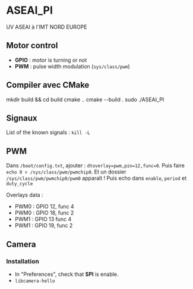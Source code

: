 # ASEAI_PI
UV ASEAI à l'IMT NORD EUROPE

## Motor control
- **GPIO** : motor is turning or not
- **PWM** : pulse width modulation (`sys/class/pwm`)

## Compiler avec CMake
mkdir build && cd build
cmake ..
cmake --build .
sudo ./ASEAI_PI

## Signaux

List of the known signals : `kill -L`

## PWM

Dans `/boot/config.txt`, ajouter : `dtoverlay=pwm,pin=12,func=0`.
Puis faire `echo 0 > /sys/class/pwm/pwmchip0`.
Et un dossier `/sys/class/pwm/pwmchip0/pwm0` apparaît !
Puis echo dans `enable`, `period` et `duty_cycle`

Overlays data :
- PWM0 : GPIO 12, func 4
- PWM0 : GPIO 18, func 2
- PWM1 : GPIO 13 func 4
- PWM1 : GPIO 19, func 2

## Camera

### Installation
- In "Preferences", check that **SPI** is enable.
- `libcamera-hello`